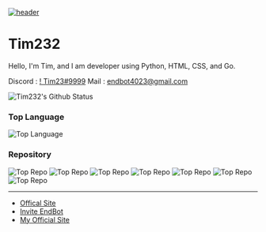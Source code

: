 [![header](https://capsule-render.vercel.app/api?type=wave&color=timeGradient&height=300&section=header&text=Hi%20There%20👋&fontSize=90)](https://github.com/Tim232)<br>

# Tim232
Hello, I'm Tim, and I am developer using Python, HTML, CSS, and Go.

Discord : [! Tim23#9999](https://discord.com/users/674813875291422720)
Mail : [endbot4023@gmail.com](mailto:endbot4023@gmail.com)

![Tim232's Github Status](https://github-readme-stats.vercel.app/api?username=tim232&show_icons=true&theme=tokyonight)

### Top Language
![Top Language](https://github-readme-stats.vercel.app/api/top-langs/?username=tim232&theme=tokyonight)<br/>

### Repository
![Top Repo](https://github-readme-stats.vercel.app/api/pin/?username=tim232&repo=imgdown&cache_seconds=86400&theme=tokyonight)
![Top Repo](https://github-readme-stats.vercel.app/api/pin/?username=tim232&repo=DBDiscord&cache_seconds=86400&theme=tokyonight)
![Top Repo](https://github-readme-stats.vercel.app/api/pin/?username=tim232&repo=tim232.github.io&cache_seconds=86400&theme=tokyonight)
![Top Repo](https://github-readme-stats.vercel.app/api/pin/?username=tim232&repo=messagehandler&cache_seconds=86400&theme=tokyonight)
![Top Repo](https://github-readme-stats.vercel.app/api/pin/?username=tim232&repo=hJson&cache_seconds=86400&theme=tokyonight)
![Top Repo](https://github-readme-stats.vercel.app/api/pin/?username=tim232&repo=hPickle&cache_seconds=86400&theme=tokyonight)
![Top Repo](https://github-readme-stats.vercel.app/api/pin/?username=tim232&repo=Tim232&cache_seconds=86400&theme=tokyonight)

---

* [Offical Site](https://tim23.me/)
* [Invite EndBot](http://invite.endbot.kro.kr/)
* [My Official Site](https://info.tim23.me)


<!--
**Tim232/Tim232** is a ✨ _special_ ✨ repository because its `README.md` (this file) appears on your GitHub profile.

Here are some ideas to get you started:

- 🔭 I’m currently working on ...
- 🌱 I’m currently learning ...
- 👯 I’m looking to collaborate on ...
- 🤔 I’m looking for help with ...
- 💬 Ask me about ...
- 📫 How to reach me: ...
- 😄 Pronouns: ...
- ⚡ Fun fact: ...
-->
